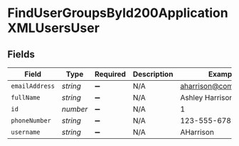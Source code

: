 # FindUserGroupsById200ApplicationXMLUsersUser


## Fields

| Field                 | Type                  | Required              | Description           | Example               |
| --------------------- | --------------------- | --------------------- | --------------------- | --------------------- |
| `emailAddress`        | *string*              | :heavy_minus_sign:    | N/A                   | aharrison@company.com |
| `fullName`            | *string*              | :heavy_minus_sign:    | N/A                   | Ashley Harrison       |
| `id`                  | *number*              | :heavy_minus_sign:    | N/A                   | 1                     |
| `phoneNumber`         | *string*              | :heavy_minus_sign:    | N/A                   | 123-555-6789          |
| `username`            | *string*              | :heavy_minus_sign:    | N/A                   | AHarrison             |